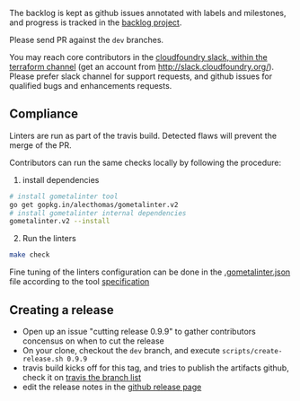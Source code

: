 
The backlog is kept as github issues annotated with labels and milestones, and progress is tracked in the [backlog project](https://github.com/mevansam/terraform-provider-cf/projects/1).

Please send PR against the `dev` branches.

You may reach core contributors in the [cloudfoundry slack, within the terraform channel](https://cloudfoundry.slack.com/messages/C7JRBR8CV/) (get an account from http://slack.cloudfoundry.org/). Please prefer slack channel for support requests, and github issues for qualified bugs and enhancements requests.

## Compliance

Linters are run as part of the travis build. Detected flaws will prevent the merge of the PR.

Contributors can run the same checks locally by following the procedure:

1. install dependencies 

  ```bash
  # install gometalinter tool
  go get gopkg.in/alecthomas/gometalinter.v2
  # install gometalinter internal dependencies
  gometalinter.v2 --install
  ```

2. Run the linters

  ```bash
  make check
  ```
  
Fine tuning of the linters configuration can be done in the [.gometalinter.json](.gometalinter.json) file according to the tool [specification](https://github.com/alecthomas/gometalinter#configuration-file)

## Creating a release 

* Open up an issue "cutting release 0.9.9" to gather contributors concensus on when to cut the release
* On your clone, checkout the `dev` branch, and execute `scripts/create-release.sh 0.9.9`
* travis build kicks off for this tag, and tries to publish the artifacts github, check it on [travis the branch list](https://travis-ci.org/mevansam/terraform-provider-cf/branches)
* edit the release notes in the [github release page](https://github.com/mevansam/terraform-provider-cf/releases)
